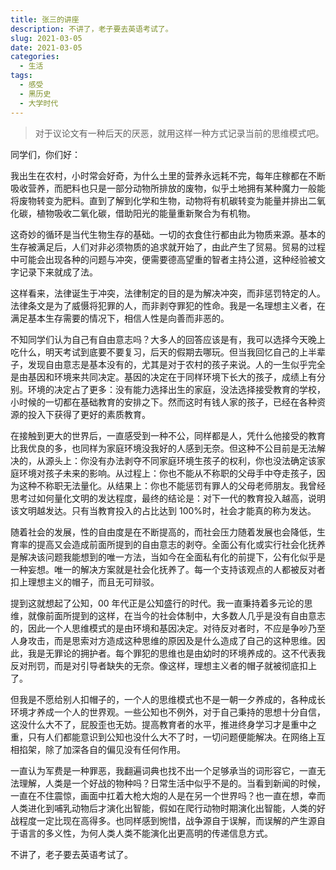 ```yaml
---
title: 张三的讲座
description: 不讲了，老子要去英语考试了。
slug: 2021-03-05
date: 2021-03-05
categories:
  - 生活
tags:
  - 感受
  - 黑历史
  - 大学时代
---
```


> 对于议论文有一种后天的厌恶，就用这样一种方式记录当前的思维模式吧。

同学们，你们好：

我出生在农村，小时常会好奇，为什么土里的营养永远耗不完，每年庄稼都在不断吸收营养，而肥料也只是一部分动物所排放的废物，似乎土地拥有某种魔力一般能将废物转变为肥料。直到了解到化学和生物，动物将有机碳转变为能量并排出二氧化碳，植物吸收二氧化碳，借助阳光的能量重新聚合为有机物。

这奇妙的循环是当代生物生存的基础。一切的衣食住行都由此为物质来源。基本的生存被满足后，人们对非必须物质的追求就开始了，由此产生了贸易。贸易的过程中可能会出现各种的问题与冲突，便需要德高望重的智者主持公道，这种经验被文字记录下来就成了法。

这样看来，法律诞生于冲突，法律制定的目的是为解决冲突，而非惩罚特定的人。法律条文是为了威慑将犯罪的人，而非剥夺罪犯的性命。我是一名理想主义者，在满足基本生存需要的情况下，相信人性是向善而非恶的。

不知同学们认为自己有自由意志吗？大多人的回答应该是有，我可以选择今天晚上吃什么，明天考试到底要不要复习，后天的假期去哪玩。但当我回忆自己的上半辈子，发现自由意志是基本没有的，尤其是对于农村的孩子来说。人的一生似乎完全是由基因和环境来共同决定。基因的决定在于同样环境下长大的孩子，成绩上有分别。环境的决定占了更多：没有能力选择出生的家庭，没法选择接受教育的学校，小时候的一切都在基础教育的安排之下。然而这时有钱人家的孩子，已经在各种资源的投入下获得了更好的素质教育。

在接触到更大的世界后，一直感受到一种不公，同样都是人，凭什么他接受的教育比我优良的多，也同样为家庭环境没我好的人感到无奈。但这种不公目前是无法解决的，从源头上：你没有办法剥夺不同家庭环境生孩子的权利，你也没法确定该家庭环境对孩子未来的影响。从过程上：你也不能从不称职的父母手中夺走孩子，因为这种不称职无法量化。从结果上：你也不能惩罚有罪人的父母老师朋友。我曾经思考过如何量化文明的发达程度，最终的结论是：对下一代的教育投入越高，说明该文明越发达。只有当教育投入的占比达到 100%时，社会才能真的称为发达。

随着社会的发展，性的自由度是在不断提高的，而社会压力随着发展也会降低，生育率的提高又会造成前面所提到的自由意志的剥夺。全面公有化或实行社会化抚养是解决该问题我能想到的唯一方法，当如今在全面私有化的前提下，公有化似乎是一种妄想。唯一的解决方案就是社会化抚养了。每一个支持该观点的人都被反对者扣上理想主义的帽子，而且无可辩驳。

提到这就想起了公知，00 年代正是公知盛行的时代。我一直秉持着多元论的思维，就像前面所提到的这样，在当今的社会体制中，大多数人几乎是没有自由意志的，因此一个人思维模式的是由环境和基因决定。对待反对者时，不应是争吵乃至人身攻击，而是思索对方造成这种思维的原因及是什么造成了自己的这种思维。因此，我是无罪论的拥护者。每个罪犯的思维也是由幼时的环境养成的。这不代表我反对刑罚，而是对引导者缺失的无奈。像这样，理想主义者的帽子就被彻底扣上了。

但我是不愿给别人扣帽子的，一个人的思维模式也不是一朝一夕养成的，各种成长环境才养成一个人的世界观。一些公知也不例外，对于自己秉持的思想十分自信，这没什么大不了，屁股歪也无妨。提高教育者的水平，推进终身学习才是重中之重，只有人们都能意识到公知也没什么大不了时，一切问题便能解决。在网络上互相掐架，除了加深各自的偏见没有任何作用。

一直认为军费是一种罪恶，我翻遍词典也找不出一个足够承当的词形容它，一直无法理解，人类是一个好战的物种吗？日常生活中似乎不是的。当看到新闻的时候，一直在不住震惊，画面中扛着大枪大炮的人是在另一个世界吗？也一直在想，幸而人类进化到哺乳动物后才演化出智能，假如在爬行动物时期演化出智能，人类的好战程度一定比现在高得多。也同样感到惋惜，战争源自于误解，而误解的产生源自于语言的多义性，为何人类人类不能演化出更高明的传递信息方式。

不讲了，老子要去英语考试了。